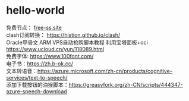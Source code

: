 # hello-world
免费节点：  [free-ss.site](https://free-ss.site)  
clash订阅转换：  https://histion.github.io/clash/  
Oracle甲骨文 ARM VPS自动抢购脚本教程 利用宝塔面板+oci https://www.ucloud.cn/yun/118089.html  
免费字体: https://www.100font.com/  
电子书：https://zh.b-ok.cc/  
文本转语音：https://azure.microsoft.com/zh-cn/products/cognitive-services/text-to-speech/  
  添加下载按钮的油猴脚本：https://greasyfork.org/zh-CN/scripts/444347-azure-speech-download  
